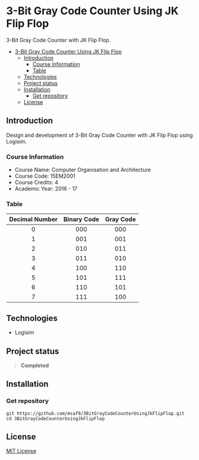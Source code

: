 # 3-Bit Gray Code Counter Using JK Flip Flop        
3-Bit Gray Code Counter with JK Flip Flop.

- [3-Bit Gray Code Counter Using JK Flip Flop](#3-bit-gray-code-counter-using-jk-flip-flop)
  - [Introduction](#introduction)
    - [Course Information](#course-information)
    - [Table](#table)
  - [Technologies](#technologies)
  - [Project status](#project-status)
  - [Installation](#installation)
    - [Get repository](#get-repository)
  - [License](#license)

## Introduction
Design and development of 3-Bit Gray Code Counter with JK Flip Flop using Logisim.

### Course Information
- Course Name: Computer Organisation and Architecture
- Course Code: 15EM2001
- Course Credits: 4
- Academic Year: 2016 - 17

### Table
| Decimal Number | Binary Code | Gray Code |
| :------------: | :---------: | :-------: |
|       0        |     000     |    000    |
|       1        |     001     |    001    |
|       2        |     010     |    011    |
|       3        |     011     |    010    |
|       4        |     100     |    110    |
|       5        |     101     |    111    |
|       6        |     110     |    101    |
|       7        |     111     |    100    |

## Technologies
- Logisim

## Project status
> **Completed**

## Installation
### Get repository
```git
git https://github.com/msaf9/3BitGrayCodeCounterUsingJkFlipFlop.git
cd 3BitGrayCodeCounterUsingJkFlipFlop
```

## License
[MIT License](LICENSE)
